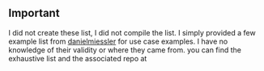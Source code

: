 ## Important

I did not create these list, I did not compile the list. I simply provided a few example list from [danielmiessler](https://github.com/danielmiessler/SecLists) for use case examples. I have no knowledge of their validity or where they came from. you can find the exhaustive list and the associated repo at 